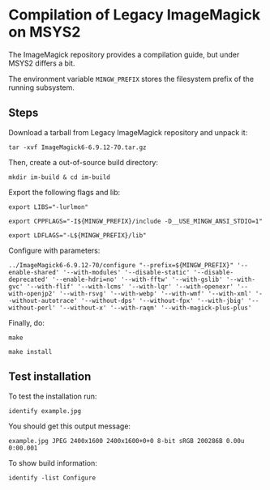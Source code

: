 # Compilation of Legacy ImageMagick on MSYS2

The ImageMagick repository provides a compilation guide, but under MSYS2 differs a bit.

The environment variable ``MINGW_PREFIX`` stores the filesystem prefix of the running subsystem.

## Steps

Download a tarball from Legacy ImageMagick repository and unpack it:

    tar -xvf ImageMagick6-6.9.12-70.tar.gz

Then, create a out-of-source build directory:

    mkdir im-build & cd im-build

Export the following flags and lib:

    export LIBS="-lurlmon"

    export CPPFLAGS="-I${MINGW_PREFIX}/include -D__USE_MINGW_ANSI_STDIO=1"

    export LDFLAGS="-L${MINGW_PREFIX}/lib"

Configure with parameters:

    ../ImageMagick6-6.9.12-70/configure "--prefix=${MINGW_PREFIX}" '--enable-shared' '--with-modules' '--disable-static' '--disable-deprecated' '--enable-hdri=no' '--with-fftw' '--with-gslib' '--with-gvc' '--with-flif' '--with-lcms' '--with-lqr' '--with-openexr' '--with-openjp2' '--with-rsvg' '--with-webp' '--with-wmf' '--with-xml' '--without-autotrace' '--without-dps' '--without-fpx' '--with-jbig' '--without-perl' '--without-x' '--with-raqm' '--with-magick-plus-plus'

Finally, do:

    make

    make install

## Test installation

To test the installation run:
    
    identify example.jpg

You should get this output message:

    example.jpg JPEG 2400x1600 2400x1600+0+0 8-bit sRGB 200286B 0.00u 0:00.001

To show build information:

    identify -list Configure

